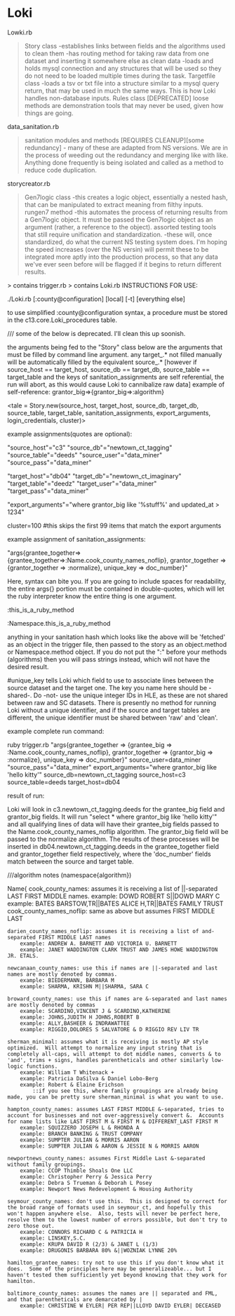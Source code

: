 Loki
====
Lowki.rb
 > Story class
	-establishes links between fields and the algorithms used to clean them
	-has routing method for taking raw data from one dataset and inserting it somewhere else as clean data
	-loads and holds mysql connection and any structures that will be used so they do not need to be loaded multiple times during the task.
 > Targetfile class
	-loads a tsv or txt file into a structure similar to a mysql query return, that may be used in much the same ways.  This is how Loki handles non-database inputs.
 > Rules class [DEPRECATED]
 > loose methods are demonstration tools that may never be used, given how things are going.

data_sanitation.rb
 > sanitation modules and methods [REQUIRES CLEANUP][some redundancy] - many of these are adapted from NS versions.  We are in the process of weeding out the redundancy and merging like with like.  Anything done frequently is being isolated and called as a method to reduce code duplication.

storycreator.rb
 > Gen7logic class
	-this creates a logic object, essentially a nested hash, that can be manipulated to extract meaning from filthy inputs.
 > rungen7 method
	-this automates the process of returning results from a Gen7logic object.  It must be passed the Gen7logic object as an argument (rather, a reference to the object).
 > assorted testing tools that still require unification and standardization.
	-these will, once standardized, do what the current NS testing system does.  I'm hoping the speed increases (over the NS versin) will permit these to be integrated more aptly into the production process, so that any data we've ever seen before will be flagged if it begins to return different results.

<procedures>
 > contains trigger.rb
 > contains Loki.rb
INSTRUCTIONS FOR USE:

./Loki.rb [:county@configuration] [local] [-t] [everything else]

to use simplified :county@configuration syntax, a procedure must be stored in the c13.core.Loki_procedures table.

/// some of the below is deprecated.  I'll clean this up soonish.

the arguments being fed to the "Story" class below are the arguments that must be filled by command line argument.
any target_.* not filled manually will be automatically filled by the equivalent source_.* [however if source_host == target_host, source_db == target_db, source_table == target_table and the keys of sanitation_assignments are self referential, the run will abort, as this would cause Loki to cannibalize raw data] example of self-reference: grantor_big=>{grantor_big=>:algorithm}

<tale = Story.new(source_host, target_host, source_db, target_db, source_table, target_table, sanitation_assignments, export_arguments, login_credentials, cluster)>

example assignments(quotes are optional):

"source_host"="c3"
"source_db"="newtown_ct_tagging"
"source_table"="deeds"
"source_user"="data_miner"
"source_pass"="data_miner"

"target_host"="db04"
"target_db"="newtown_ct_imaginary"
"target_table"="deedz"
"target_user"="data_miner"
"target_pass"="data_miner"

"export_arguments"="where grantor_big like '%stuff%' and updated_at > 1234"

cluster=100 #this skips the first 99 items that match the export arguments

example assignment of sanitation_assignments:

"args{grantee_together=>{grantee_together=>:Name.cook_county_names_noflip}, grantor_together => {grantor_together => :normalize}, unique_key => doc_number}"

Here, syntax can bite you.  If you are going to include spaces for readability, the entire args{} portion must be contained in double-quotes, which will let the ruby interpreter know the entire thing is one argument.

:this_is_a_ruby_method

:Namespace.this_is_a_ruby_method

anything in your sanitation hash which looks like the above will be 'fetched' as an object in the trigger file, then passed to the story as an object.method or Namespace.method object.  If you do not put the ":" before your methods (algorithms) then you will pass strings instead, which will not have the desired result.

#unique_key tells Loki which field to use to associate lines between the source dataset and the target one.  The key you name here should be -shared-.  Do -not- use the unique integer IDs in HLE, as these are not shared between raw and SC datasets.  There is presently no method for running Loki without a unique identifier, and if the source and target tables are different, the unique identifier must be shared between 'raw' and 'clean'.

example complete run command:

ruby trigger.rb "args{grantee_together => {grantee_big => :Name.cook_county_names_noflip}, grantor_together => {grantor_big => :normalize}, unique_key => doc_number}" source_user=data_miner "source_pass"="data_miner" export_arguments="where grantor_big like 'hello kitty'" source_db=newtown_ct_tagging source_host=c3 source_table=deeds target_host=db04

result of run:

Loki will look in c3.newtown_ct_tagging.deeds for the grantee_big field and grantor_big fields.  It will run "select * where grantor_big like 'hello kitty'" and all qualifying lines of data will have their grantee_big fields passed to the Name.cook_county_names_noflip algorithm.  The grantor_big field will be passed to the normalize algorithm.  The results of these processes will be inserted in db04.newtown_ct_tagging.deeds in the grantee_together field and grantor_together field respectively, where the 'doc_number' fields match between the source and target table.

///algorithm notes (namespace{algorithm})

Name{
	cook_county_names: assumes it is receiving a list of ||-separated LAST FIRST MIDDLE names.
		example: DOWD ROBERT S||DOWD MARY C
		example: BATES BARSTOW,TR||BATES ALICE H,TR||BATES FAMILY TRUST
	cook_county_names_noflip: same as above but assumes FIRST MIDDLE LAST

	darien_county_names_noflip: assumes it is receiving a list of and-separated FIRST MIDDLE LAST names
		example: ANDREW A. BARNETT AND VICTORIA U. BARNETT
		example: JANET WADDINGTON CLARK TRUST AND JAMES HOWE WADDINGTON  JR. ETALS.

	newcanaan_county_names: use this if names are ||-separated and last names are mostly denoted by commas.
		example: BIEDERMANN, BARBARA M
		example: SHARMA, KRISHN M||SHARMA, SARA C

	broward_county_names: use this if names are &-separated and last names are mostly denoted by commas
		example: SCARDINO,VINCENT J & SCARDINO,KATHERINE 
		example: JOHNS,JUDITH H JOHNS,ROBERT B
		example: ALLY,BASHEER & INDRAWATTEE
		example: RIGGIO,DOLORES S SALVATORE & D RIGGIO REV LIV TR
	
	sherman_minimal: assumes what it is receiving is mostly AP style optimized.  Will attempt to normalize any input string that is completely all-caps, will attempt to dot middle names, converts & to 'and', trims + signs, handles parentheticals and other similarly low-logic functions.
		example: William T Whitenack +
		example: Patricia DaSilva & Daniel Lobo-Berg
		example: Robert & Elaine Erichson
			::if you see this, where family groupings are already being made, you can be pretty sure sherman_minimal is what you want to use.

	hampton_county_names: assumes LAST FIRST MIDDLE &-separated, tries to account for businesses and not over-aggressively convert &.  Accounts for name lists like LAST FIRST M & FIRST M & DIFFERENT_LAST FIRST M
		example: SQUIZZERO JOSEPH L & RHONDA A
		example: BRANCH BANKING & TRUST COMPANY
		example: SUMPTER JULIAN & MORRIS AARON
		example: SUMPTER JULIAN & AARON & JESSIE N & MORRIS AARON

	newportnews_county_names: assumes First Middle Last &-separated without family groupings.
		example: CCOP Thimble Shoals One LLC
		example: Christopher Perry & Jessica Perry
		example: Debra S Trueman & Deborah L Posey
		example: Newport News Redevelopment & Housing Authority

	seymour_county_names: don't use this.  This is designed to correct for the broad range of formats used in seymour_ct, and hopefully this won't happen anywhere else.  Also, tests will never be perfect here, resolve them to the lowest number of errors possible, but don't try to zero those out.
		example: CONNORS RICHARD C & PATRICIA H 
		example: LINSKEY,S.C. 
		example: KRUPA DAVID R (2/3) & JANET L (1/3)
		example: DRUGONIS BARBARA 80% &||WOZNIAK LYNNE 20%

	hamilton_grantee_names: try not to use this if you don't know what it does.  Some of the principles here may be generalizeable... but I haven't tested them sufficiently yet beyond knowing that they work for hamilton.

	baltimore_county_names: assumes the names are || separated and FML, and that parentheticals are demarcated by |
		example: CHRISTINE W EYLER| PER REP||LLOYD DAVID EYLER| DECEASED
